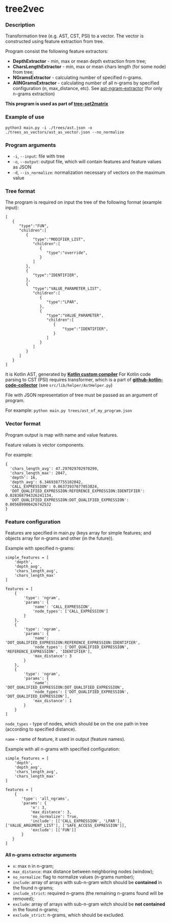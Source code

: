 # tree2vec

### Description

Transformation tree (e.g. AST, CST, PSI) to a vector.
The vector is constructed using feature extraction from tree.

Program consist the following feature extractors:
- **DepthExtractor** - min, max or mean depth extraction from tree;
- **CharsLengthExtractor** - min, max or mean chars length (for some node) from tree;
- **NGramsExtractor** - calculating number of specified n-grams.
- **AllNGramsExtractor** - calculating number of all n-grams by specified configuration (n, max_distance, etc). See [ast-ngram-extractor](https://github.com/PetukhovVictor/ast-ngram-extractor) (for only n-grams extraction)

**This program is used as part of [tree-set2matrix](https://github.com/PetukhovVictor/tree-set2matrix)**


### Example of use

```
python3 main.py -i ./trees/ast.json -o ./trees_as_vectors/ast_as_vector.json --no_normalize
```

### Program arguments

- `-i`, `--input`: file with tree
- `-o`, `--output`: output file, which will contain features and feature values as JSON
- `-d`, `--is_normalize`: normalization necessary of vectors on the maximum value

### Tree format

The program is required on input the tree of the following format (example input):
```
[
   {
      "type":"FUN",
      "children":[
         {
            "type":"MODIFIER_LIST",
            "children":[
               {
                  "type":"override",
               }
            ]
         },
         {
            "type":"IDENTIFIER",
         },
         {
            "type":"VALUE_PARAMETER_LIST",
            "children":[
               {
                  "type":"LPAR",
               },
               {
                  "type":"VALUE_PARAMETER",
                  "children":[
                     {
                         "type":"IDENTIFIER",
                     }
                  ]
               }
            ]
         }
      ]
   }
]
```
It is Kotlin AST, generated by [**Kotlin custom compiler**](https://github.com/PetukhovVictor/kotlin-academic/tree/vp/ast_printing_text)
For Kotlin code parsing to CST (PSI) requires transformer, which is a part of [**github-kotlin-code-collector**](https://github.com/PetukhovVictor/github-kotlin-code-collector) (see `src/lib/helper/AstHelper.py`)

File with JSON representation of tree must be passed as an argument of program.

For example: `python main.py trees/ast_of_my_program.json`

### Vector format

Program output is map with name and value features.

Feature values is vector components.

For example:
```
{
  'chars_length_avg': 47.297029702970299,
  'chars_length_max': 2047,
  'depth': 16,
  'depth_avg': 6.3469387755102042,
  'CALL_EXPRESSION': 0.06373937677053824,
  'DOT_QUALIFIED_EXPRESSION:REFERENCE_EXPRESSION:IDENTIFIER': 0.028368794326241134,
  'DOT_QUALIFIED_EXPRESSION:DOT_QUALIFIED_EXPRESSION': 0.005689900426742532
}
```

### Feature configuration

Features are specified in main.py (keys array for simple features; and objects array for n-grams and other (in the future)).

Example with specified n-grams:
```
simple_features = [
    'depth',
    'depth_avg',
    'chars_length_avg',
    'chars_length_max'
]

features = [
    {
        'type': 'ngram',
        'params': {
            'name': 'CALL_EXPRESSION',
            'node_types': ['CALL_EXPRESSION']
        }
    },
    {
        'type': 'ngram',
        'params': {
            'name': 'DOT_QUALIFIED_EXPRESSION:REFERENCE_EXPRESSION:IDENTIFIER',
            'node_types': ['DOT_QUALIFIED_EXPRESSION', 'REFERENCE_EXPRESSION', 'IDENTIFIER'],
            'max_distance': 3
        }
    },
    {
        'type': 'ngram',
        'params': {
            'name': 'DOT_QUALIFIED_EXPRESSION:DOT_QUALIFIED_EXPRESSION',
            'node_types': ['DOT_QUALIFIED_EXPRESSION', 'DOT_QUALIFIED_EXPRESSION'],
            'max_distance': 1
        }
    }
]
```
`node_types` - type of nodes, which should be on the one path in tree (according to specified distance).

`name` - name of feature, it used in output (feature names).

Example with all n-grams with specified configuration:

```
simple_features = [
    'depth',
    'depth_avg',
    'chars_length_avg',
    'chars_length_max'
]

features = [
    {
       'type': 'all_ngrams',
       'params': {
           'n': 3,
           'max_distance': 3,
           'no_normalize': True,
           'include': [['CALL_EXPRESSION', 'LPAR'], ['VALUE_ARGUMENT_LIST'], ['SAFE_ACCESS_EXPRESSION']],
           'exclude': [['FUN']]
       }
   }
]
```

#### All n-grams extractor arguments

* `n`: max n in n-gram;
* `max_distance`: max distance between neighboring nodes (window);
* `no_normalize`: flag to normalize values (n-grams number);
* `include`: array of arrays with sub-n-gram witch should be **contained** in the found n-grams;
* `include_strict`: required n-grams (the remaining n-grams found will be removed);
* `exclude`: array of arrays with sub-n-gram witch should be **not contained** in the found n-grams;
* `exclude_strict`: n-grams, which should be excluded.
